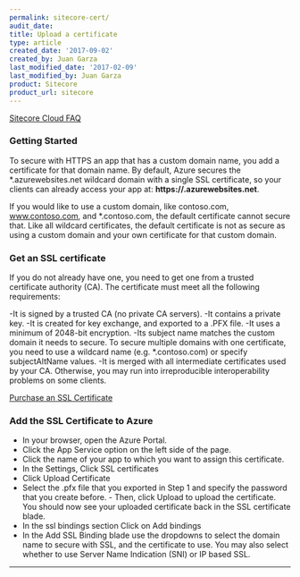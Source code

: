 ```yaml
---
permalink: sitecore-cert/
audit_date:
title: Upload a certificate
type: article
created_date: '2017-09-02'
created_by: Juan Garza
last_modified_date: '2017-02-09'
last_modified_by: Juan Garza
product: Sitecore
product_url: sitecore
---
```


[Sitecore Cloud FAQ](/how-to/sitecore-faq)

### Getting Started

To secure with HTTPS an app that has a custom domain name, you add a certificate for that domain name. By default, Azure secures the *.azurewebsites.net wildcard domain with a single SSL certificate, so your clients can already access your app at: 
**https://<appname>.azurewebsites.net**. 

If you would like to use a custom domain, like contoso.com, www.contoso.com, and *.contoso.com, the default certificate cannot secure that. Like all wildcard certificates, the default certificate is not as secure as using a custom domain and your own certificate for that custom domain.

### Get an SSL certificate
If you do not already have one, you need to get one from a trusted certificate authority (CA). The certificate must meet all the following requirements:

-It is signed by a trusted CA (no private CA servers).
-It contains a private key.
-It is created for key exchange, and exported to a .PFX file.
-It uses a minimum of 2048-bit encryption.
-Its subject name matches the custom domain it needs to secure. To secure multiple domains with one certificate, you need to use a wildcard name (e.g. *.contoso.com) or specify subjectAltName values.
-It is merged with all intermediate certificates used by your CA. Otherwise, you may run into irreproducible interoperability problems on some clients.

[Purchase an SSL Certificate](https://docs.microsoft.com/en-us/azure/app-service-web/web-sites-purchase-ssl-web-site)

### Add the SSL Certificate to Azure

- In your browser, open the Azure Portal.
- Click the App Service option on the left side of the page.
- Click the name of your app to which you want to assign this certificate.
- In the Settings, Click SSL certificates
- Click Upload Certificate
- Select the .pfx file that you exported in Step 1 and specify the password that you create before. - Then, click Upload to upload the certificate. You should now see your uploaded certificate back in the SSL certificate blade.
- In the ssl bindings section Click on Add bindings
- In the Add SSL Binding blade use the dropdowns to select the domain name to secure with SSL, and the certificate to use. You may also select whether to use Server Name Indication (SNI) or IP based SSL.

------------------------------------------------------------------------
